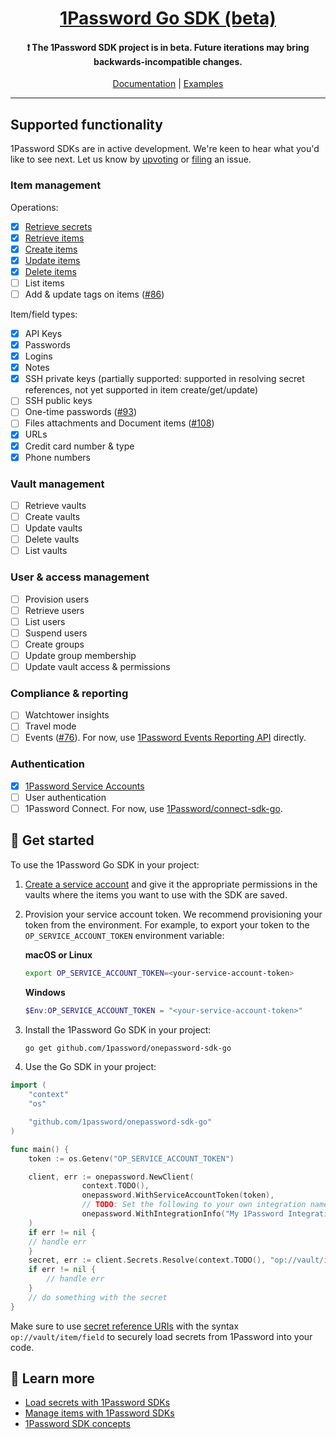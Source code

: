 <p align="center">
  <a href="https://1password.com">
      <h1 align="center">1Password Go SDK (beta)</h1>
  </a>
</p>

<p align="center">
 <h4 align="center"> ❗ The 1Password SDK project is in beta. Future iterations may bring backwards-incompatible changes.</h4>
</p>

<p align="center">
  <a href="https://developer.1password.com/docs/sdks/">Documentation</a> | <a href="https://github.com/1Password/onepassword-sdk-go/tree/main/example">Examples</a>
<br/>

---

## Supported functionality

1Password SDKs are in active development. We're keen to hear what you'd like to see next. Let us know by [upvoting](https://github.com/1Password/onepassword-sdk-go/issues) or [filing](https://github.com/1Password/onepassword-sdk-go/issues/new/choose) an issue.

### Item management
Operations:
- [x] [Retrieve secrets](https://developer.1password.com/docs/sdks/load-secrets)
- [x] [Retrieve items](https://developer.1password.com/docs/sdks/manage-items#get-an-item)
- [x] [Create items](https://developer.1password.com/docs/sdks/manage-items#create-an-item)
- [x] [Update items](https://developer.1password.com/docs/sdks/manage-items#edit-an-item)
- [x] [Delete items](https://developer.1password.com/docs/sdks/manage-items#delete-an-item)
- [ ] List items
- [ ] Add & update tags on items ([#86](https://github.com/1Password/onepassword-sdk-go/issues/86))

Item/field types:
- [x] API Keys
- [x] Passwords
- [x] Logins
- [x] Notes
- [x] SSH private keys (partially supported: supported in resolving secret references, not yet supported in item create/get/update)
- [ ] SSH public keys
- [ ] One-time passwords ([#93](https://github.com/1Password/onepassword-sdk-go/issues/93))
- [ ] Files attachments and Document items ([#108](https://github.com/1Password/onepassword-sdk-go/issues/108))
- [x] URLs
- [x] Credit card number & type
- [x] Phone numbers

### Vault management
- [ ] Retrieve vaults
- [ ] Create vaults
- [ ] Update vaults
- [ ] Delete vaults
- [ ] List vaults

### User & access management
- [ ] Provision users
- [ ] Retrieve users
- [ ] List users
- [ ] Suspend users
- [ ] Create groups
- [ ] Update group membership
- [ ] Update vault access & permissions

### Compliance & reporting
- [ ] Watchtower insights
- [ ] Travel mode
- [ ] Events ([#76](https://github.com/1Password/onepassword-sdk-go/issues/76)). For now, use [1Password Events Reporting API](https://developer.1password.com/docs/events-api/) directly.

### Authentication

- [x] [1Password Service Accounts](https://developer.1password.com/docs/service-accounts/get-started/)
- [ ] User authentication
- [ ] 1Password Connect. For now, use [1Password/connect-sdk-go](https://github.com/1Password/connect-sdk-go).

## 🚀 Get started

To use the 1Password Go SDK in your project:

1. [Create a service account](https://my.1password.com/developer-tools/infrastructure-secrets/serviceaccount/) and give it the appropriate permissions in the vaults where the items you want to use with the SDK are saved.
2. Provision your service account token. We recommend provisioning your token from the environment. For example, to export your token to the `OP_SERVICE_ACCOUNT_TOKEN` environment variable:

   **macOS or Linux**

   ```bash
   export OP_SERVICE_ACCOUNT_TOKEN=<your-service-account-token>
   ```

   **Windows**

   ```powershell
   $Env:OP_SERVICE_ACCOUNT_TOKEN = "<your-service-account-token>"
   ```

3. Install the 1Password Go SDK in your project:

   ```bash
   go get github.com/1password/onepassword-sdk-go
   ```

4. Use the Go SDK in your project:

```go
import (
    "context"
    "os"

    "github.com/1password/onepassword-sdk-go"
)

func main() {
    token := os.Getenv("OP_SERVICE_ACCOUNT_TOKEN")

    client, err := onepassword.NewClient(
                context.TODO(),
                onepassword.WithServiceAccountToken(token),
                // TODO: Set the following to your own integration name and version.
                onepassword.WithIntegrationInfo("My 1Password Integration", "v1.0.0"),
    )
    if err != nil {
	// handle err
    }
    secret, err := client.Secrets.Resolve(context.TODO(), "op://vault/item/field")
    if err != nil {
        // handle err
    }
    // do something with the secret
}
```

Make sure to use [secret reference URIs](https://developer.1password.com/docs/cli/secrets-reference-syntax/) with the syntax `op://vault/item/field` to securely load secrets from 1Password into your code.

## 📖 Learn more

- [Load secrets with 1Password SDKs](https://developer.1password.com/docs/sdks/load-secrets)
- [Manage items with 1Password SDKs](https://developer.1password.com/docs/sdks/manage-items)
- [1Password SDK concepts](https://developer.1password.com/docs/sdks/concepts)
